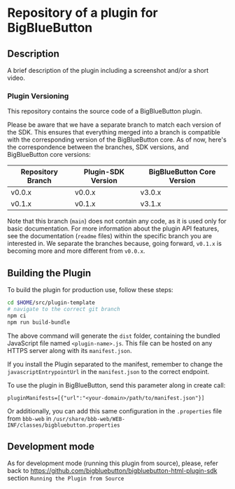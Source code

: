 # Repository of a plugin for BigBlueButton

## Description

A brief description of the plugin including a screenshot and/or a short video.

### Plugin Versioning

This repository contains the source code of a BigBlueButton plugin.

Please be aware that we have a separate branch to match each version of the SDK. This ensures that everything merged into a branch is compatible with the corresponding version of the BigBlueButton core. As of now, here's the correspondence between the branches, SDK versions, and BigBlueButton core versions:

| Repository Branch | Plugin-SDK Version | BigBlueButton Core Version |
|------------------|--------------------|----------------------------|
| v0.0.x           | v0.0.x             | v3.0.x                     |
| v0.1.x           | v0.1.x             | v3.1.x                     |

Note that this branch (`main`) does not contain any code, as it is used only for basic documentation. For more information about the plugin API features, see the documentation (`readme` files) within the specific branch you are interested in. We separate the branches because, going forward, `v0.1.x` is becoming more and more different from `v0.0.x`.

## Building the Plugin

To build the plugin for production use, follow these steps:

```bash
cd $HOME/src/plugin-template
# navigate to the correct git branch
npm ci
npm run build-bundle
```

The above command will generate the `dist` folder, containing the bundled JavaScript file named `<plugin-name>.js`. This file can be hosted on any HTTPS server along with its `manifest.json`.

If you install the Plugin separated to the manifest, remember to change the `javascriptEntrypointUrl` in the `manifest.json` to the correct endpoint.

To use the plugin in BigBlueButton, send this parameter along in create call:

```
pluginManifests=[{"url":"<your-domain>/path/to/manifest.json"}]
```

Or additionally, you can add this same configuration in the `.properties` file from `bbb-web` in `/usr/share/bbb-web/WEB-INF/classes/bigbluebutton.properties`


## Development mode

As for development mode (running this plugin from source), please, refer back to https://github.com/bigbluebutton/bigbluebutton-html-plugin-sdk section `Running the Plugin from Source`
